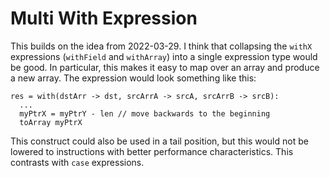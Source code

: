 # Multi With Expression

This builds on the idea from 2022-03-29. I think that collapsing the
`withX` expressions (`withField` and `withArray`) into a single expression
type would be good. In particular, this makes it easy to map over an array
and produce a new array. The expression would look something like this:

    res = with(dstArr -> dst, srcArrA -> srcA, srcArrB -> srcB):
      ...
      myPtrX = myPtrY - len // move backwards to the beginning
      toArray myPtrX

This construct could also be used in a tail position, but this would not
be lowered to instructions with better performance characteristics. This
contrasts with `case` expressions.

